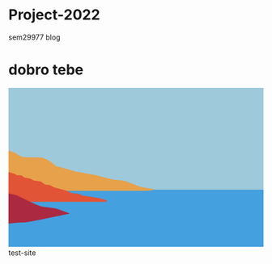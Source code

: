 # Project-2022
sem29977 blog 
# dobro tebe 
![Big_Sur_Simple](https://github.com/Semvt/Project-2022/blob/main/Big_Sur_Simple.png)
test-site
